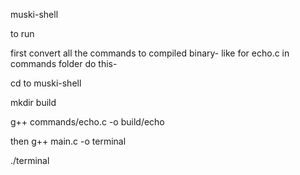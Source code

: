 muski-shell

to run

first convert all the commands to compiled binary-
like for echo.c in commands folder do this-



cd to muski-shell

mkdir build

g++ commands/echo.c -o build/echo

then
g++ main.c -o terminal

./terminal 


 
